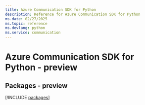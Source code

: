 ```yaml
---
title: Azure Communication SDK for Python
description: Reference for Azure Communication SDK for Python
ms.date: 02/27/2025
ms.topic: reference
ms.devlang: python
ms.service: communication
---
```

# Azure Communication SDK for Python - preview
## Packages - preview
[!INCLUDE [packages](communication-index.md)]